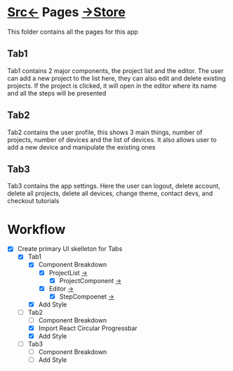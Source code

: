 # [Src<-](../readme.md) Pages [->Store](../store/readme.md)
This folder contains all the pages for this app

## Tab1
Tab1 contains 2 major components, the project list and the editor.
The user can add a new project to the list here, they can also edit and delete existing projects. If the project is clicked, it will open in the editor where its name and all the steps will be presented

## Tab2
Tab2 contains the user profile, this shows 3 main things, number of projects, number of devices and the list of devices.
It also allows user to add a new device and manipulate the existing ones

## Tab3
Tab3 contains the app settings. Here the user can logout, delete account, delete all projects, delete all devices, change theme, contact devs, and checkout tutorials



# Workflow
- [X] Create primary UI skelleton for Tabs
    - [X] Tab1
        - [X] Component Breakdown
            - [X] ProjectList  [->](../components/ProjectListComponent.tsx)
                - [X] ProjectComponent [->](../components/ProjectComponent.tsx)
            - [X] Editor [->](../components/EditorComponent.tsx)
                - [X] StepCompoenet [->](../components/StepComponent.tsx)
        - [X] Add Style
    - [ ] Tab2
        - [ ] Component Breakdown
        - [X] Import React Circular Progressbar
        - [X] Add Style
    - [ ] Tab3
        - [ ] Component Breakdown
        - [ ] Add Style
